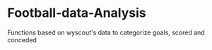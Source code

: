 # Football-data-Analysis
Functions based on wyscout's data to categorize goals, scored and conceded
